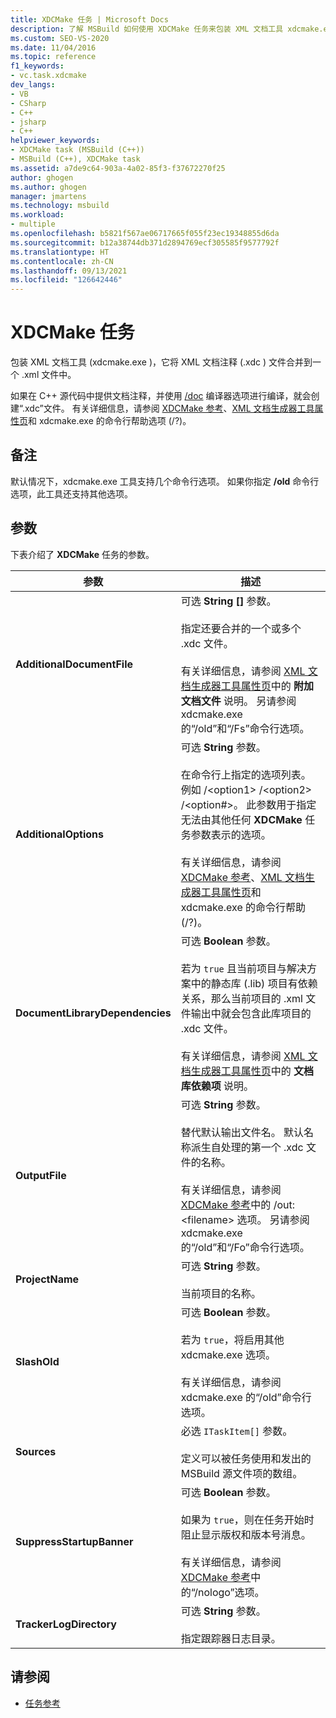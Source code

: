 ```yaml
---
title: XDCMake 任务 | Microsoft Docs
description: 了解 MSBuild 如何使用 XDCMake 任务来包装 XML 文档工具 xdcmake.exe，此工具将 XML 文档注释文件合并到 .xml 文件中。
ms.custom: SEO-VS-2020
ms.date: 11/04/2016
ms.topic: reference
f1_keywords:
- vc.task.xdcmake
dev_langs:
- VB
- CSharp
- C++
- jsharp
- C++
helpviewer_keywords:
- XDCMake task (MSBuild (C++))
- MSBuild (C++), XDCMake task
ms.assetid: a7de9c64-903a-4a02-85f3-f37672270f25
author: ghogen
ms.author: ghogen
manager: jmartens
ms.technology: msbuild
ms.workload:
- multiple
ms.openlocfilehash: b5821f567ae06717665f055f23ec19348855d6da
ms.sourcegitcommit: b12a38744db371d2894769ecf305585f9577792f
ms.translationtype: HT
ms.contentlocale: zh-CN
ms.lasthandoff: 09/13/2021
ms.locfileid: "126642446"
---
```

# <a name="xdcmake-task"></a>XDCMake 任务

包装 XML 文档工具 (xdcmake.exe  )，它将 XML 文档注释 (.xdc  ) 文件合并到一个 .xml  文件中。

 如果在 C++ 源代码中提供文档注释，并使用 [/doc](/cpp/build/reference/doc-process-documentation-comments-c-cpp) 编译器选项进行编译，就会创建“.xdc”文件。 有关详细信息，请参阅 [XDCMake 参考](/cpp/build/reference/xdcmake-reference)、[XML 文档生成器工具属性页](/cpp/build/reference/xml-document-generator-tool-property-pages)和 xdcmake.exe 的命令行帮助选项 (/?)。

## <a name="remarks"></a>备注

 默认情况下，xdcmake.exe  工具支持几个命令行选项。 如果你指定 **/old** 命令行选项，此工具还支持其他选项。

## <a name="parameters"></a>参数

 下表介绍了 **XDCMake** 任务的参数。

|参数|描述|
|---------------|-----------------|
|**AdditionalDocumentFile**|可选 **String []** 参数。<br /><br /> 指定还要合并的一个或多个 .xdc  文件。<br /><br /> 有关详细信息，请参阅 [XML 文档生成器工具属性页](/cpp/build/reference/xml-document-generator-tool-property-pages)中的 **附加文档文件** 说明。 另请参阅 xdcmake.exe 的“/old”和“/Fs”命令行选项。|
|**AdditionalOptions**|可选 **String** 参数。<br /><br /> 在命令行上指定的选项列表。 例如 /\<option1> /\<option2> /\<option#>。 此参数用于指定无法由其他任何 **XDCMake** 任务参数表示的选项。<br /><br /> 有关详细信息，请参阅 [XDCMake 参考](/cpp/build/reference/xdcmake-reference)、[XML 文档生成器工具属性页](/cpp/build/reference/xml-document-generator-tool-property-pages)和 xdcmake.exe 的命令行帮助 (/?)。|
|**DocumentLibraryDependencies**|可选 **Boolean** 参数。<br /><br /> 若为 `true` 且当前项目与解决方案中的静态库 (.lib) 项目有依赖关系，那么当前项目的 .xml 文件输出中就会包含此库项目的 .xdc 文件。<br /><br /> 有关详细信息，请参阅 [XML 文档生成器工具属性页](/cpp/build/reference/xml-document-generator-tool-property-pages)中的 **文档库依赖项** 说明。|
|**OutputFile**|可选 **String** 参数。<br /><br /> 替代默认输出文件名。 默认名称派生自处理的第一个 .xdc  文件的名称。<br /><br /> 有关详细信息，请参阅 [XDCMake 参考](/cpp/build/reference/xdcmake-reference)中的 /out:\<filename> 选项。 另请参阅 xdcmake.exe 的“/old”和“/Fo”命令行选项。|
|**ProjectName**|可选 **String** 参数。<br /><br /> 当前项目的名称。|
|**SlashOld**|可选 **Boolean** 参数。<br /><br /> 若为 `true`，将启用其他 xdcmake.exe  选项。<br /><br /> 有关详细信息，请参阅 xdcmake.exe 的“/old”命令行选项。|
|**Sources**|必选 `ITaskItem[]` 参数。<br /><br /> 定义可以被任务使用和发出的 MSBuild 源文件项的数组。|
|**SuppressStartupBanner**|可选 **Boolean** 参数。<br /><br /> 如果为 `true`，则在任务开始时阻止显示版权和版本号消息。<br /><br /> 有关详细信息，请参阅 [XDCMake 参考](/cpp/build/reference/xdcmake-reference)中的“/nologo”选项。|
|**TrackerLogDirectory**|可选 **String** 参数。<br /><br /> 指定跟踪器日志目录。|

## <a name="see-also"></a>请参阅

- [任务参考](../msbuild/msbuild-task-reference.md)